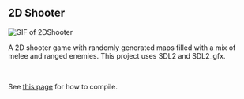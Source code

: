 ## 2D Shooter

![GIF of 2DShooter](https://github.com/techiew/Misc-Projects/blob/master/Previews/preview_2dshooter.gif)

A 2D shooter game with randomly generated maps filled with a mix of melee and ranged enemies. This project uses SDL2 and SDL2_gfx.

&nbsp;

See [this page](https://github.com/techiew/Misc-Projects/tree/master/C%2B%2B) for how to compile.

